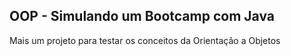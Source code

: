 ## OOP - Simulando um Bootcamp com Java

Mais um projeto para testar os conceitos da Orientação a Objetos

